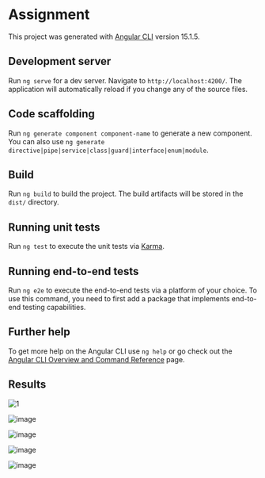 # Assignment

This project was generated with [Angular CLI](https://github.com/angular/angular-cli) version 15.1.5.

## Development server

Run `ng serve` for a dev server. Navigate to `http://localhost:4200/`. The application will automatically reload if you change any of the source files.

## Code scaffolding

Run `ng generate component component-name` to generate a new component. You can also use `ng generate directive|pipe|service|class|guard|interface|enum|module`.

## Build

Run `ng build` to build the project. The build artifacts will be stored in the `dist/` directory.

## Running unit tests

Run `ng test` to execute the unit tests via [Karma](https://karma-runner.github.io).

## Running end-to-end tests

Run `ng e2e` to execute the end-to-end tests via a platform of your choice. To use this command, you need to first add a package that implements end-to-end testing capabilities.

## Further help

To get more help on the Angular CLI use `ng help` or go check out the [Angular CLI Overview and Command Reference](https://angular.io/cli) page.

## Results

![1](https://user-images.githubusercontent.com/95779373/218826017-624a2eea-5b85-4d4c-a689-1f560e8c7ffe.png)

![image](https://user-images.githubusercontent.com/95779373/218826229-2bbfd758-0aae-4ac4-b8dc-8689208206de.png)

![image](https://user-images.githubusercontent.com/95779373/218826310-5f248362-9fb4-41fc-b7b3-373e621ebfa9.png)

![image](https://user-images.githubusercontent.com/95779373/218826351-16c718bf-e00b-4938-90ad-f550533e9a9f.png)

![image](https://user-images.githubusercontent.com/95779373/218826403-6e5af01d-ac70-4fa8-944e-4eec3a4a206c.png)

